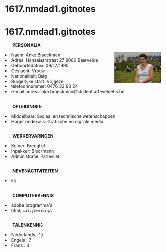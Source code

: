 # 1617.nmdad1.gitnotes
# 1617.nmdad1.gitnotes

<ul><b>PERSONALIA</b></ul>
<img src="Foto.jpg" width="30%" height="30%" style="float:right;"</img>
<li>Naam: Anke Braeckman</li> 
<li>Adres: Hanselaarstraat 27 9080 Beervelde </li>
<li>Geboortedatum: 09/12/1995</li>
<li>Geslacht: Vrouw</li>
<li>Nationaliteit: Belg</li>
<li>Burgerlijke staat: Vrijgezel</li>
<li>telefoonnummer: 0476 33 83 24</li>
<li>e-mail adres: anke.braeckman@student.arteveldehs.be</li>
<br>

<ul><b>OPLEIDINGEN</b></ul>
<li>Middelbaar: Sociaal en technische wetenschappen</li>
<li>Hoger onderwijs: Grafische en digitale media</li>
<br>

<ul><b>WERKERVARINGEN</b></ul>
<li>Kelner: Breughel</li>
<li>Inpakker: Bleckmann</li>
<li>Administratie: Parlevliet</li>
<br>

<ul><b>NEVENACTIVITEITEN</b></ul>
<li>klj</li>
<br>

<ul><b>COMPUTERKENNIS</b></ul>
<li>adobe programma's</li>
<li>html, css, javascript</li>
<br>

<ul><b>TALENKENNIS</b></ul>
<li>Nederlands : 10</li>
<li>Engels : 7</li>
<li>Frans : 4</li>